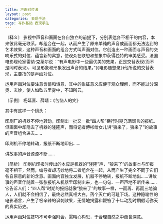 ```yaml
---
title: 声画对位法
layout: post
categories: 表现手法
tags: 写作基础 表现手法
---
```


〔释义〕 影视中声音和画面在各自独立的前提下，分别表达各不相干的内容，本来彼此毫无联系，却组合在一起，从而产生了原来单纯的声音或画面都无法达到的艺术效果，这种声音和画面的组合方式叫声画对位。它创造出一种画面与声音的交响乐式的对位、蕴含新的寓意，使观众在联想和想象中获得独特的审美感受。法国电影理论家雷纳·克莱尔说：“有声电影中一些最优美的效果，正是交替表现(而不是同时表现)，可见形象和形象发出声音的结果。”(《电影随想录》)他所说的交替表现，主要指的是声画对位。

运用声画对位要注意含蓄和诗意，其中的象征意义应便于观众理解，而不能过分深奥、玄妙，使人如坠五里雾中，不知所云。

〔示例〕 杨延晋、薛靖：《苦恼人的笑》

其中有这样一个镜头：

印刷厂的机器不停地转动，印制出一批又一批“四人帮”横行时期充满谎言的报纸。但画面中却隐去了机器的隆隆声，而将记者傅彬给女儿讲“狼来了，狼来了”的故事的声音组合进去……

印刷机不停地转动，报纸不断地印出……

讲故事的声音源源不断……

〔简析〕 印刷机印报时传出的本应是机器的“隆隆”声，“狼来了”的故事本与印报毫不相干，然而，编导者却巧妙地将二者组合在一起，从而产生了完全不同于它们各自原意的新的含意。画面内容独立发展，机器不停地转，报纸不断地出……讲故事的声音伴随着一张张报纸从机器里印制出来，也一句句、一声声地不断传来……它告诉人们：“四人帮”时期的报纸就像“狼来了”的故事一样，一而再、再而三地骗人，人们就不会相信了，最终必然真相大白，落个灭亡的可耻下场。这种隐喻性的电影语言，产生了极辛辣的讽刺效果，无情地揭露和鞭笞了十年动乱时期假话弥天的真实历史。

运用声画对位技巧不可牵强附会，需精心构思，于合理自然之中蕴含深意。 